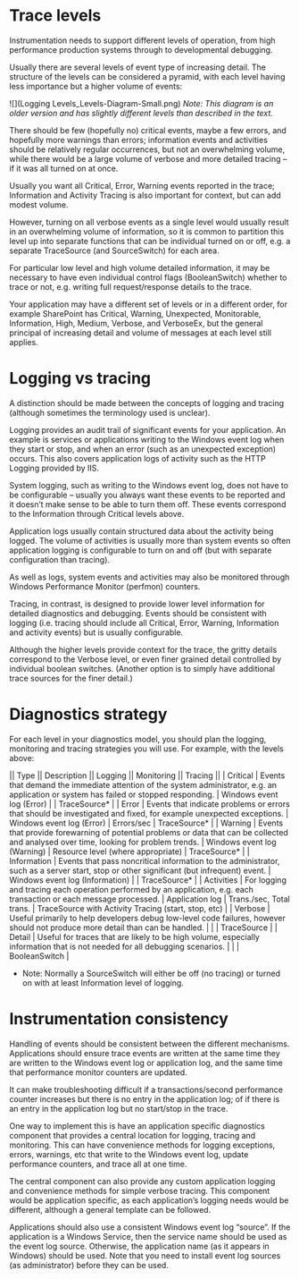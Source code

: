 # Trace levels

Instrumentation needs to support different levels of operation, from high performance production systems through to developmental debugging.

Usually there are several levels of event type of increasing detail. The structure of the levels can be considered a pyramid, with each level having less importance but a higher volume of events:

![](Logging Levels_Levels-Diagram-Small.png)
_Note: This diagram is an older version and has slightly different levels than described in the text._

There should be few (hopefully no) critical events, maybe a few errors, and hopefully more warnings than errors; information events and activities should be relatively regular occurrences, but not an overwhelming volume, while there would be a large volume of verbose and more detailed tracing – if it was all turned on at once.

Usually you want all Critical, Error, Warning events reported in the trace; Information and Activity Tracing is also important for context, but can add modest volume.

However, turning on all verbose events as a single level would usually result in an overwhelming volume of information, so it is common to partition this level up into separate functions that can be individual turned on or off, e.g. a separate TraceSource (and SourceSwitch) for each area.

For particular low level and high volume detailed information, it may be necessary to have even individual control flags (BooleanSwitch) whether to trace or not, e.g. writing full request/response details to the trace.

Your application may have a different set of levels or in a different order, for example SharePoint has Critical, Warning, Unexpected, Monitorable, Information, High, Medium, Verbose, and VerboseEx, but the general principal of increasing detail and volume of messages at each level still applies.

# Logging vs tracing

A distinction should be made between the concepts of logging and tracing (although sometimes the terminology used is unclear).

Logging provides an audit trail of significant events for your application. An example is services or applications writing to the Windows event log when they start or stop, and when an error (such as an unexpected exception) occurs. This also covers application logs of activity such as the HTTP Logging provided by IIS.

System logging, such as writing to the Windows event log, does not have to be configurable – usually you always want these events to be reported and it doesn’t make sense to be able to turn them off. These events correspond to the Information through Critical levels above.

Application logs usually contain structured data about the activity being logged. The volume of activities is usually more than system events so often application logging is configurable to turn on and off (but with separate configuration than tracing).

As well as logs, system events and activities may also be monitored through Windows Performance Monitor (perfmon) counters.

Tracing, in contrast, is designed to provide lower level information for detailed diagnostics and debugging. Events should be consistent with logging (i.e. tracing should include all Critical, Error, Warning, Information and activity events) but is usually configurable.

Although the higher levels provide context for the trace, the gritty details correspond to the Verbose level, or even finer grained detail controlled by individual boolean switches. (Another option is to simply have additional trace sources for the finer detail.)

# Diagnostics strategy

For each level in your diagnostics model, you should plan the logging, monitoring and tracing strategies you will use. For example, with the levels above:

|| Type || Description || Logging || Monitoring || Tracing ||
| Critical | Events that demand the immediate attention of the system administrator, e.g. an application or system has failed or stopped responding. | Windows event log (Error) |  | TraceSource* |
| Error | Events that indicate problems or errors that should be investigated and fixed, for example unexpected exceptions. | Windows event log (Error) | Errors/sec | TraceSource* |
| Warning | Events that provide forewarning of potential problems or data that can be collected and analysed over time, looking for problem trends. | Windows event log (Warning) | Resource level (where appropriate) | TraceSource* |
| Information | Events that pass noncritical information to the administrator, such as a server start, stop or other significant (but infrequent) event. | Windows event log (Information) |  | TraceSource* |
| Activities | For logging and tracing each operation performed by an application, e.g. each transaction or each message processed. | Application log | Trans./sec, Total trans. | TraceSource with Activity Tracing (start, stop, etc) |
| Verbose | Useful primarily to help developers debug low-level code failures, however should not produce more detail than can be handled. |  |  | TraceSource |
| Detail | Useful for traces that are likely to be high volume, especially information that is not needed for all debugging scenarios. |  |  | BooleanSwitch |

 * Note: Normally a SourceSwitch will either be off (no tracing) or turned on with at least Information level of logging.


# Instrumentation consistency

Handling of events should be consistent between the different mechanisms. Applications should ensure trace events are written at the same time they are written to the Windows event log or application log, and the same time that performance monitor counters are updated.

It can make troubleshooting difficult if a transactions/second performance counter increases but there is no entry in the application log; of if there is an entry in the application log but no start/stop in the trace.

One way to implement this is have an application specific diagnostics component that provides a central location for logging, tracing and monitoring. This can have convenience methods for logging exceptions, errors, warnings, etc that write to the Windows event log, update performance counters, and trace all at one time.

The central component can also provide any custom application logging and convenience methods for simple verbose tracing. This component would be application specific, as each application’s logging needs would be different, although a general template can be followed.

Applications should also use a consistent Windows event log “source”. If the application is a Windows Service, then the service name should be used as the event log source. Otherwise, the application name (as it appears in Windows) should be used. Note that you need to install event log sources (as administrator) before they can be used.

